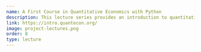 ```yaml
---
name: A First Course in Quantitative Economics with Python
description: This lecture series provides an introduction to quantitative economics using Python.
link: https://intro.quantecon.org/
image: project-lectures.png
order: 8
type: lecture
---
```

